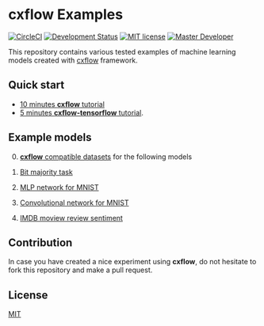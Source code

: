 # cxflow Examples

[![CircleCI](https://circleci.com/gh/Cognexa/cxflow-examples/tree/master.svg?style=shield)](https://circleci.com/gh/Cognexa/cxflow-examples/tree/master)
[![Development Status](https://img.shields.io/badge/status-CX%20Regular-brightgreen.svg?style=flat)]()
[![MIT license](https://img.shields.io/badge/license-MIT-blue.svg?style=flat)]()
[![Master Developer](https://img.shields.io/badge/master-Adam%20Blažek-lightgrey.svg?style=flat)]()

This repository contains various tested examples of machine learning models created with [cxflow](Cognexa/cxflow) framework.

## Quick start
- [10 minutes **cxflow** tutorial](https://cxflow.org/tutorial.html)
- [5 minutes **cxflow-tensorflow** tutorial](https://tensorflow.cxflow.org/tutorial.html).

## Example models

0. [**cxflow** compatible datasets](datasets/) for the following models

1. [Bit majority task](majority/)
2. [MLP network for MNIST](mnist_mlp/)
3. [Convolutional network for MNIST](mnist_convnet/)
4. [IMDB moview review sentiment](imdb/)

## Contribution
In case you have created a nice experiment using **cxflow**, do not hesitate to fork this repository and make a pull request.

## License
[MIT](LICENSE)